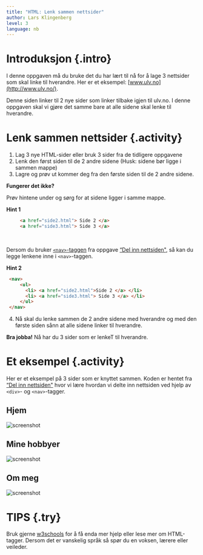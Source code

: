 ```yaml
---
title: "HTML: Lenk sammen nettsider"
author: Lars Klingenberg
level: 3
language: nb
---
```


# Introduksjon {.intro}
I denne oppgaven må du bruke det du har lært til nå for å lage 3 nettsider som skal linke til hverandre. Her er et eksempel: [www.ulv.no](http://www.ulv.no/).

Denne siden linker til 2 nye sider som linker tilbake igjen til ulv.no. I denne oppgaven skal vi gjøre det samme bare at alle sidene skal lenke til hverandre.


# Lenk sammen nettsider {.activity}
1. Lag 3 nye HTML-sider eller bruk 3 sider fra de tidligere oppgavene
2. Lenk den først siden til de 2 andre sidene (Husk: sidene bør ligge i sammen mappe)
3. Lagre og prøv ut kommer deg fra den første siden til de 2 andre sidene.

__Fungerer det ikke?__

Prøv hintene under og sørg for at sidene ligger i samme mappe.

<toggle>
 <strong>Hint 1</strong>
 <hide>

   ```html
        <a href="side2.html"> Side 2 </a>
        <a href="side3.html"> Side 3 </a>
   ```
 </hide>
</toggle>

<br/>

Dersom du bruker [`<nav>`-taggen](http://www.w3schools.com/tags/tag_nav.asp) fra oppgave [“Del inn nettsiden"](../del_inn_nettsiden/del_inn_nettsiden.html), så kan du legge lenkene inne i `<nav>`-taggen.


<toggle>
 <strong>Hint 2</strong>
 <hide>

 ```html
  <nav>
      <ul>
        <li> <a href="side2.html">Side 2 </a> </li>
        <li> <a href="side3.html"> Side 3 </a> </li>
      </ul>
  </nav>
   ```
 </hide>
</toggle>

4. Nå skal du lenke sammen de 2 andre sidene med hverandre og med den første siden sånn at alle sidene linker til hverandre.

__Bra jobba!__ Nå har du 3 sider som er lenkeT til hverandre.


# Et eksempel {.activity}
Her er et eksempel på 3 sider som er knyttet sammen. Koden er hentet fra [“Del inn nettsiden"](../del_inn_nettsiden/del_inn_nettsiden.html) hvor vi lære hvordan vi delte inn nettsiden ved hjelp av `<div>`- og `<nav>`-tagger.
## Hjem

![screenshot](ressurser/hjem.png)

## Mine hobbyer

![screenshot](ressurser/mine_hobbyer.png)

## Om meg

![screenshot](ressurser/om_meg.png)


# TIPS {.try}
Bruk gjerne [w3schools](http://www.w3schools.com/) for å få enda mer hjelp eller lese mer om HTML-tagger. Dersom det er vanskelig språk så spør du en voksen, lærere eller veileder.
